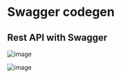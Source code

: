 # Swagger codegen

## Rest API with Swagger

![image](https://user-images.githubusercontent.com/92662661/176097152-95e505c0-4c2b-4993-b7db-b9d8e9b468e9.png)

![image](https://user-images.githubusercontent.com/92662661/176097311-9d52930a-6c7b-4351-a4eb-9614f4539f8a.png)

